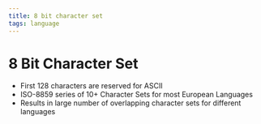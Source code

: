 ```yaml
---
title: 8 bit character set
tags: language
---
```


# 8 Bit Character Set
- First 128 characters are reserved for ASCII
- ISO-8859 series of 10+ Character Sets for most European Languages
- Results in large number of overlapping character sets for different languages








